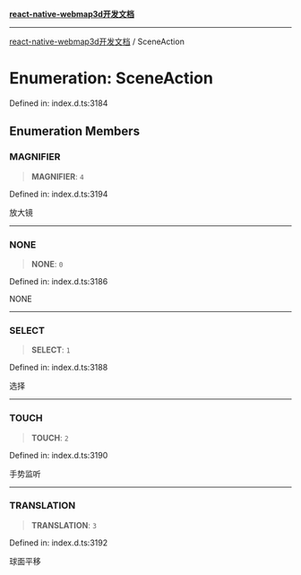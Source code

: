 [**react-native-webmap3d开发文档**](../README.md)

***

[react-native-webmap3d开发文档](../globals.md) / SceneAction

# Enumeration: SceneAction

Defined in: index.d.ts:3184

## Enumeration Members

### MAGNIFIER

> **MAGNIFIER**: `4`

Defined in: index.d.ts:3194

放大镜

***

### NONE

> **NONE**: `0`

Defined in: index.d.ts:3186

NONE

***

### SELECT

> **SELECT**: `1`

Defined in: index.d.ts:3188

选择

***

### TOUCH

> **TOUCH**: `2`

Defined in: index.d.ts:3190

手势监听

***

### TRANSLATION

> **TRANSLATION**: `3`

Defined in: index.d.ts:3192

球面平移
